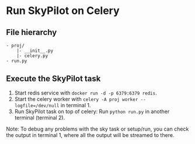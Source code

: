 # Run SkyPilot on Celery


## File hierarchy
```
- proj/
    |- __init__.py
    |- celery.py
- run.py
```

## Execute the SkyPilot task
1. Start redis service with `docker run -d -p 6379:6379 redis`.
2. Start the celery worker with `celery -A proj worker --logfile=/dev/null` in terminal 1.
3. Run SkyPilot task on top of celery: Run `python run.py` in another terminal (terminal 2).

Note: To debug any problems with the sky task or setup/run, you can check the output in terminal 1, where all the output will be streamed to there.

